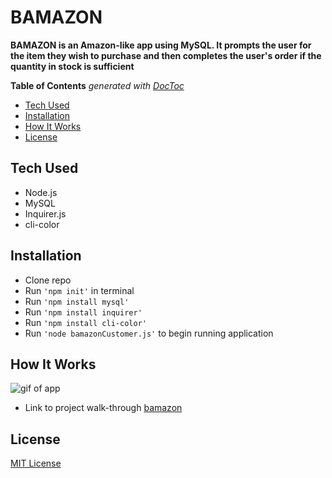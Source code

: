# BAMAZON
**BAMAZON is an Amazon-like app using MySQL. It prompts the user for the item they wish to purchase and then completes the user's order if the quantity in stock is sufficient**

<!-- START doctoc generated TOC please keep comment here to allow auto update -->
<!-- DON'T EDIT THIS SECTION, INSTEAD RE-RUN doctoc TO UPDATE -->
**Table of Contents**  *generated with [DocToc](https://github.com/thlorenz/doctoc)*

- [Tech Used](#tech-used)
- [Installation](#installation)
- [How It Works](#How-It-Works)
- [License](#license)

<!-- END doctoc generated TOC please keep comment here to allow auto update -->

## Tech Used

- Node.js
- MySQL
- Inquirer.js
- cli-color

## Installation

* Clone repo
* Run `'npm init'` in terminal
* Run `'npm install mysql'`
* Run `'npm install inquirer'`
* Run `'npm install cli-color'`
* Run `'node bamazonCustomer.js'` to begin running application

## How It Works
![gif of app](https://media.giphy.com/media/TgJ6wWNZsmjas9xEUs/giphy.gif)

* Link to project walk-through 
[bamazon](https://vimeo.com/268675204)

## License
[MIT License](https://github.com/m-fiks/BAMAZON/blob/master/LICENSE)
